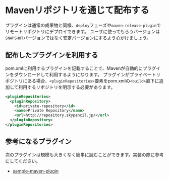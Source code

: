 # Mavenリポジトリを通じて配布する

プラグインは通常の成果物と同様、`deploy`フェーズや`maven-release-plugin`でリモートリポジトリにデプロイできます。
ユーザに使ってもらうバージョンは`SNAPSHOT`バージョンではなく安定バージョンにするよう心がけましょう。

## 配布したプラグインを利用する

pom.xmlに利用するプラグインを記載することで、Mavenが自動的にプラグインをダウンロードして利用するようになります。
プラグインがプライベートリポジトリにある場合、`<pluginRepositories>`要素をpom.xmlの`<build>`直下に追加して利用するリポジトリを明示する必要があります。

```xml
<pluginRepositories>
  <pluginRepository>
    <id>private-repository</id>
    <name>Private Repository</name>
    <url>http://repository.skypencil.jp/</url>
  </pluginRepository>
</pluginRepositories>
```

## 参考になるプラグイン

次のプラグインは規模も大きくなく簡単に読むことができます。実装の際に参考にしてください。

* [sample-maven-plugin](../sample-maven-plugin)
